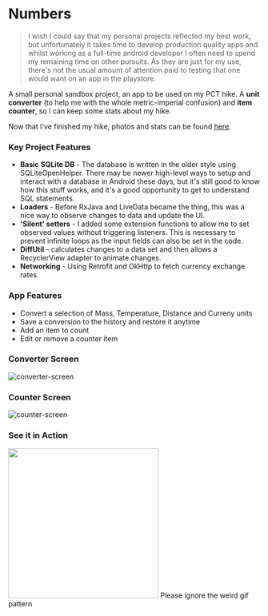# Numbers

>I wish I could say that my personal projects reflected my best work, but unfortunately it takes time to develop production quality apps and whilst working as a full-time android developer I often need to spend my remaining time on other pursuits. As they are just for my use, there's not the usual amount of attention paid to testing that one would want on an app in the playstore.

A small personal sandbox project, an app to be used on my PCT hike. A **unit converter** (to help me with the whole metric-imperial confusion) and **item counter**, so I can keep some stats about my hike. 

Now that I've finished my hike, photos and stats can be found [here](https://photos.app.goo.gl/iYMvSZTMy6I3FhhI2).

### Key Project Features
* **Basic SQLite DB** - The database is written in the older style using SQLiteOpenHelper. There may be newer high-level ways to setup and interact with a database in Android these days, but it's still good to know how this stuff works, and it's a good opportunity to get to understand SQL statements.
* **Loaders** - Before RxJava and LiveData became the thing, this was a nice way to observe changes to data and update the UI.
* **'Silent' setters** - I added some extension functions to allow me to set observed values without triggering listeners. This is necessary to prevent infinite loops as the input fields can also be set in the code.
* **DiffUtil** - calculates changes to a data set and then allows a RecyclerView adapter to animate changes.
* **Networking** - Using Retrofit and OkHttp to fetch currency exchange rates.

### App Features
* Convert a selection of Mass, Temperature, Distance and Curreny units
* Save a conversion to the history and restore it anytime
* Add an item to count
* Edit or remove a counter item

### Converter Screen
![converter-screen](https://user-images.githubusercontent.com/25524912/38684804-6e8cc4e6-3e68-11e8-9b4b-77f51a26fab7.jpg)

### Counter Screen
![counter-screen](https://user-images.githubusercontent.com/25524912/38684806-6ead042c-3e68-11e8-993f-c98ed15b9754.jpg)

### See it in Action
<img src="Numbers.gif" width="300"/>
Please ignore the weird gif pattern
